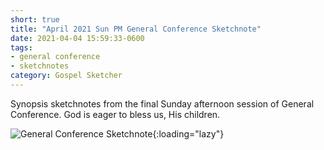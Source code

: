 ```yaml
---
short: true
title: "April 2021 Sun PM General Conference Sketchnote"
date: 2021-04-04 15:59:33-0600
tags:
- general conference
- sketchnotes
category: Gospel Sketcher
---
```


Synopsis sketchnotes from the final Sunday afternoon session of General Conference. God is eager to bless us, His children.

![General Conference Sketchnote](https://media.bennorris.org/images/gospelsketcher/general-conference/apr-2021/general-conference-5-sun-pm-sketchnote.jpg){:loading="lazy"}
